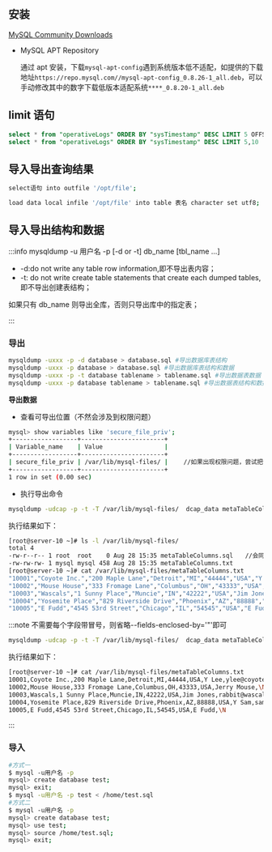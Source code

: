 ## 安装

[MySQL Community Downloads](https://dev.mysql.com/downloads/)

- MySQL APT Repository

  通过 apt 安装，下载`mysql-apt-config`遇到系统版本低不适配，如提供的下载地址`https://repo.mysql.com//mysql-apt-config_0.8.26-1_all.deb`，可以手动修改其中的数字下载低版本适配系统`****_0.8.20-1_all.deb`

## limit 语句

```sql
select * from "operativeLogs" ORDER BY "sysTimestamp" DESC LIMIT 5 OFFSET 5    #postgresql
select * from "operativeLogs" ORDER BY "sysTimestamp" DESC LIMIT 5,10        #mysql
```

## 导入导出查询结果

```bash
select语句 into outfile '/opt/file';

load data local infile '/opt/file' into table 表名 character set utf8;
```

## 导入导出结构和数据

:::info
mysqldump -u 用户名 -p [-d or -t] db_name [tbl_name ...]

- -d:do not write any table row information,即不导出表内容；
- -t: do not write create table statements that create each dumped tables,即不导出创建表结构；

如果只有 db_name 则导出全库，否则只导出库中的指定表；

:::

### 导出

```bash
mysqldump -uxxx -p -d database > database.sql #导出数据库表结构
mysqldump -uxxx -p database > database.sql #导出数据库表结构和数据
mysqldump -uxxx -p -t database tablename > tablename.sql #导出数据表数据
mysqldump -uxxx -p database tablename > tablename.sql #导出数据表结构和数据
```

**导出数据**

- 查看可导出位置（不然会涉及到权限问题）

```bash
mysql> show variables like 'secure_file_priv';
+------------------+-----------------------+
| Variable_name    | Value                 |
+------------------+-----------------------+
| secure_file_priv | /var/lib/mysql-files/ | 　　//如果出现权限问题，尝试把该目录所有者改成mysql
+------------------+-----------------------+
1 row in set (0.00 sec)
```

- 执行导出命令

```bash
mysqldump -udcap -p -t -T /var/lib/mysql-files/  dcap_data metaTableColumns --fields-terminated-by=',' --fields-enclosed-by='\"'
```

执行结果如下：

```bash
[root@server-10 ~]# ls -l /var/lib/mysql-files/
total 4
-rw-r--r-- 1 root  root    0 Aug 28 15:35 metaTableColumns.sql　　//会同步生成同名sql文件，内容为空
-rw-rw-rw- 1 mysql mysql 458 Aug 28 15:35 metaTableColumns.txt
[root@server-10 ~]# cat /var/lib/mysql-files/metaTableColumns.txt
"10001","Coyote Inc.","200 Maple Lane","Detroit","MI","44444","USA","Y Lee","ylee@coyote.com"
"10002","Mouse House","333 Fromage Lane","Columbus","OH","43333","USA","Jerry Mouse",\N
"10003","Wascals","1 Sunny Place","Muncie","IN","42222","USA","Jim Jones","rabbit@wascally.com"
"10004","Yosemite Place","829 Riverside Drive","Phoenix","AZ","88888","USA","Y Sam","sam@yosemite.com"
"10005","E Fudd","4545 53rd Street","Chicago","IL","54545","USA","E Fudd",\N
```

:::note
不需要每个字段带冒号，则省略--fields-enclosed-by='\"'即可

```bash
mysqldump -udcap -p -t -T /var/lib/mysql-files/  dcap_data metaTableColumns --fields-terminated-by=','
```

执行结果如下：

```bash
[root@server-10 ~]# cat /var/lib/mysql-files/metaTableColumns.txt
10001,Coyote Inc.,200 Maple Lane,Detroit,MI,44444,USA,Y Lee,ylee@coyote.com
10002,Mouse House,333 Fromage Lane,Columbus,OH,43333,USA,Jerry Mouse,\N
10003,Wascals,1 Sunny Place,Muncie,IN,42222,USA,Jim Jones,rabbit@wascally.com
10004,Yosemite Place,829 Riverside Drive,Phoenix,AZ,88888,USA,Y Sam,sam@yosemite.com
10005,E Fudd,4545 53rd Street,Chicago,IL,54545,USA,E Fudd,\N
```

:::

### 导入

```bash
#方式一
$ mysql -u用户名 -p
mysql> create database test;
mysql> exit;
$ mysql -u用户名 -p test < /home/test.sql
#方式二
$ mysql -u用户名 -p
mysql> create database test;
mysql> use test;
mysql> source /home/test.sql;
mysql> exit;
```

